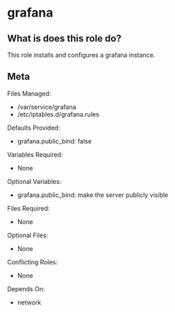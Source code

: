 grafana
=======


What is does this role do?
--------------------------

This role installs and configures a grafana instance.

Meta
----

Files Managed:
  * /var/service/grafana
  * /etc/iptables.d/grafana.rules

Defaults Provided:
  * grafana.public_bind: false

Variables Required:
  * None

Optional Variables:
  * grafana.public_bind: make the server publicly visible

Files Required:
  * None

Optional Files:
  * None

Conflicting Roles:
  * None

Depends On:
  * network

